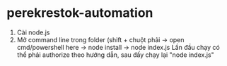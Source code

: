 # perekrestok-automation

1. Cài node.js
2. Mở command line trong folder (shift + chuột phải -> open cmd/powershell here
-> node install 
-> node index.js 
Lần đầu chạy có thể phải authorize theo hướng dẫn, sau đấy chạy lại "node index.js"
